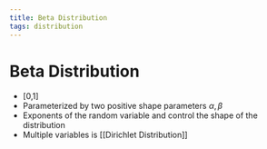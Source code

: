 ```yaml
---
title: Beta Distribution
tags: distribution
---
```


# Beta Distribution
- [0,1]
- Parameterized by two positive shape parameters $\alpha, \beta$
- Exponents of the random variable and control the shape of the distribution
- Multiple variables is [[Dirichlet Distribution]]












































